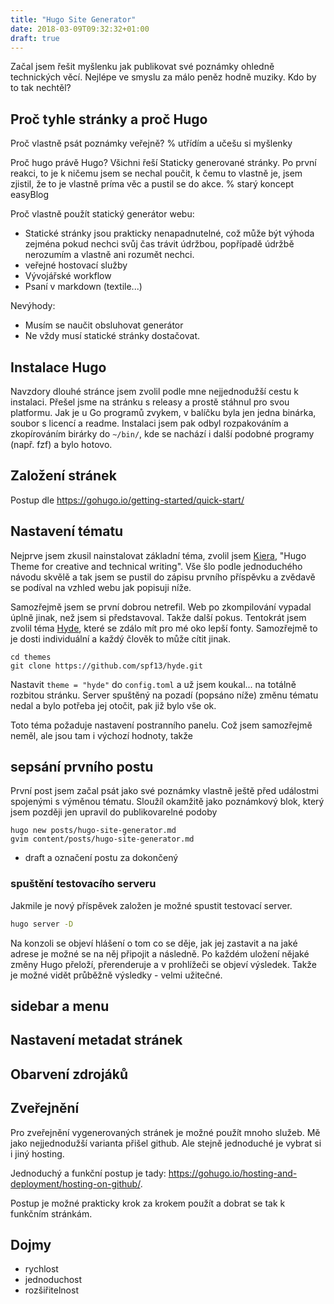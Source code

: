 ```yaml
---
title: "Hugo Site Generator"
date: 2018-03-09T09:32:32+01:00
draft: true
---
```


Začal jsem řešit myšlenku jak publikovat své poznámky ohledně technických
věcí. Nejlépe ve smyslu za málo peněz hodně muziky. Kdo by to tak nechtěl?

<!--more-->

## Proč tyhle stránky a proč Hugo

Proč vlastně psát poznámky veřejně? 
% utřídím a učešu si myšlenky

Proč hugo právě Hugo? Všichni řeší Staticky generované stránky. Po první
reakci, to je k ničemu jsem se nechal poučit, k čemu to vlastně je, jsem
zjistil, že to je vlastně príma věc a pustil se do akce.
% starý koncept easyBlog

Proč vlastně použít statický generátor webu:

  - Statické stránky jsou prakticky nenapadnutelné, což může být výhoda zejména
    pokud nechci svůj čas trávit údržbou, popřípadě údržbě nerozumím a vlastně
    ani rozumět nechci.
  - veřejné hostovací služby
  - Vývojářské workflow
  - Psaní v markdown (textile...)

Nevýhody:

  - Musím se naučit obsluhovat generátor
  - Ne vždy musí statické stránky dostačovat.

## Instalace Hugo

Navzdory dlouhé stránce jsem zvolil podle mne nejjednodužší cestu k instalaci.
Přešel jsme na stránku s releasy a prostě stáhnul pro svou platformu. Jak je u
Go programů zvykem, v balíčku byla jen jedna binárka, soubor s licencí a
readme. Instalaci jsem pak odbyl rozpakováním a zkopírováním birárky do
`~/bin/`, kde se nachází i další podobné programy (např. fzf) a bylo hotovo.

## Založení stránek

Postup dle https://gohugo.io/getting-started/quick-start/


## Nastavení tématu

Nejprve jsem zkusil nainstalovat základní téma, zvolil jsem
[Kiera](https://themes.gohugo.io/hugo-kiera/), "Hugo Theme for creative and technical writing". 
Vše šlo podle jednoduchého návodu skvělě a tak jsem se pustil do zápisu prvního příspěvku a
zvědavě se podíval na vzhled webu jak popisuji níže.

Samozřejmě jsem se první dobrou netrefil. Web po zkompilování vypadal úplně
jinak, než jsem si představoval. Takže další pokus. Tentokrát jsem zvolil téma
[Hyde](https://themes.gohugo.io/hyde/), které se zdálo mít pro mé oko lepší
fonty. Samozřejmě to je dosti individuální a každý člověk to může cítit jinak.

```
cd themes
git clone https://github.com/spf13/hyde.git
```

Nastavit `theme = "hyde"` do `config.toml` a už jsem koukal... na totálně
rozbitou stránku. Server spuštěný na pozadí (popsáno níže) změnu tématu nedal a
bylo potřeba jej otočit, pak již bylo vše ok.

Toto téma požaduje nastavení postranního panelu. Což jsem samozřejmě neměl, ale
jsou tam i výchozí hodnoty, takže 


## sepsání prvního postu

První post jsem začal psát jako své poznámky vlastně ještě před událostmi
spojenými s výměnou tématu. Sloužíl okamžitě jako poznámkový blok, který jsem
později jen upravil do publikovarelné podoby

```
hugo new posts/hugo-site-generator.md
gvim content/posts/hugo-site-generator.md
```



- draft a označení postu za dokončený

### spuštění testovacího serveru

Jakmile je nový příspěvek založen je možné spustit testovací server.

```sh
hugo server -D
```

Na konzoli se objeví hlášení o tom co se děje, jak jej zastavit a na jaké
adrese je možné se na něj připojit a následně. Po každém uložení nějaké změny
Hugo přeloží, přerenderuje a v prohlížeči se objeví výsledek. Takže je možné
vidět průběžně výsledky - velmi užitečné.

## sidebar a menu

## Nastavení metadat stránek
  
## Obarvení zdrojáků

## Zveřejnění

Pro zveřejnění vygenerovaných stránek je možné použít mnoho služeb. Mě jako
nejjednodužší varianta přišel github. Ale stejně jednoduché je vybrat si i jiný
hosting.

Jednoduchý a funkční postup je tady:
https://gohugo.io/hosting-and-deployment/hosting-on-github/.

Postup je možné prakticky krok za krokem použít a dobrat se tak k funkčním
stránkám. 

## Dojmy

- rychlost
- jednoduchost
- rozšiřitelnost
